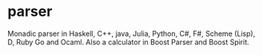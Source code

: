 # parser
Monadic parser in Haskell, C++, java, Julia, Python, C#, F#, Scheme (Lisp), D, Ruby Go and Ocaml.
Also a calculator in Boost Parser and Boost Spirit.